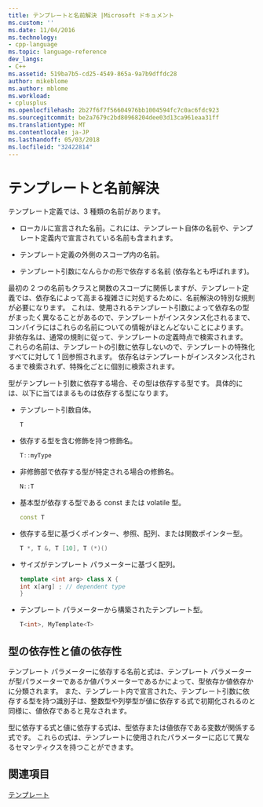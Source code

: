 ```yaml
---
title: テンプレートと名前解決 |Microsoft ドキュメント
ms.custom: ''
ms.date: 11/04/2016
ms.technology:
- cpp-language
ms.topic: language-reference
dev_langs:
- C++
ms.assetid: 519ba7b5-cd25-4549-865a-9a7b9dffdc28
author: mikeblome
ms.author: mblome
ms.workload:
- cplusplus
ms.openlocfilehash: 2b27f6f7f56604976bb1004594fc7c0ac6fdc923
ms.sourcegitcommit: be2a7679c2bd80968204dee03d13ca961eaa31ff
ms.translationtype: MT
ms.contentlocale: ja-JP
ms.lasthandoff: 05/03/2018
ms.locfileid: "32422814"
---
```

# <a name="templates-and-name-resolution"></a>テンプレートと名前解決

テンプレート定義では、3 種類の名前があります。  
  
-   ローカルに宣言された名前。これには、テンプレート自体の名前や、テンプレート定義内で宣言されている名前も含まれます。  
  
-   テンプレート定義の外側のスコープ内の名前。  
  
-   テンプレート引数になんらかの形で依存する名前 (依存名とも呼ばれます)。  
  
 最初の 2 つの名前もクラスと関数のスコープに関係しますが、テンプレート定義では、依存名によって高まる複雑さに対処するために、名前解決の特別な規則が必要になります。 これは、使用されるテンプレート引数によって依存名の型がまったく異なることがあるので、テンプレートがインスタンス化されるまで、コンパイラにはこれらの名前についての情報がほとんどないことによります。 非依存名は、通常の規則に従って、テンプレートの定義時点で検索されます。 これらの名前は、テンプレートの引数に依存しないので、テンプレートの特殊化すべてに対して 1 回参照されます。 依存名はテンプレートがインスタンス化されるまで検索されず、特殊化ごとに個別に検索されます。  
  
 型がテンプレート引数に依存する場合、その型は依存する型です。 具体的には、以下に当てはまるものは依存する型になります。  
  
-   テンプレート引数自体。  
  
    ```cpp
    T  
    ```  
  
-   依存する型を含む修飾を持つ修飾名。  
  
    ```cpp
    T::myType  
    ```  
  
-   非修飾部で依存する型が特定される場合の修飾名。  
  
    ```cpp
    N::T  
    ```  
  
-   基本型が依存する型である const または volatile 型。  
  
    ```cpp
    const T  
    ```  
  
-   依存する型に基づくポインター、参照、配列、または関数ポインター型。  
  
    ```cpp
    T *, T &, T [10], T (*)()  
    ```  
  
-   サイズがテンプレート パラメーターに基づく配列。  
  
    ```cpp
    template <int arg> class X {  
    int x[arg] ; // dependent type  
    }  
    ```  
  
-   テンプレート パラメーターから構築されたテンプレート型。  
  
    ```cpp
    T<int>, MyTemplate<T>  
    ```  
  
## <a name="type-dependence-and-value-dependence"></a>型の依存性と値の依存性

 テンプレート パラメーターに依存する名前と式は、テンプレート パラメーターが型パラメーターであるか値パラメーターであるかによって、型依存か値依存かに分類されます。 また、テンプレート内で宣言された、テンプレート引数に依存する型を持つ識別子は、整数型や列挙型が値に依存する式で初期化されるのと同様に、値依存であると見なされます。  
  
 型に依存する式と値に依存する式は、型依存または値依存である変数が関係する式です。 これらの式は、テンプレートに使用されたパラメーターに応じて異なるセマンティクスを持つことができます。  
  
## <a name="see-also"></a>関連項目

 [テンプレート](../cpp/templates-cpp.md)
